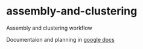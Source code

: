 # assembly-and-clustering
Assembly and clustering workflow

Documentaion and planning in <a href="https://docs.google.com/document/d/14D8EIzCcXQ7k4kWo5skJCnulymvZ6LvfnITQgU9hlBE/edit#">google docs</a>
